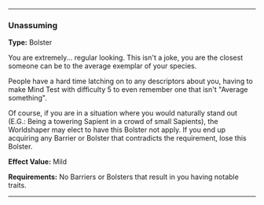 ___
### Unassuming
__Type:__ Bolster

You are extremely... regular looking. This isn't a joke, you are the closest someone can be to the average exemplar of your species.

People have a hard time latching on to any descriptors about you, having to make Mind Test with difficulty 5 to even remember one that isn't "Average something".

Of course, if you are in a situation where you would naturally stand out (E.G.: Being a towering Sapient in a crowd of small Sapients), the Worldshaper may elect to have this Bolster not apply. If you end up acquiring any Barrier or Bolster that contradicts the requirement, lose this Bolster.

__Effect Value:__ Mild

__Requirements:__ No Barriers or Bolsters that result in you having notable traits.

___